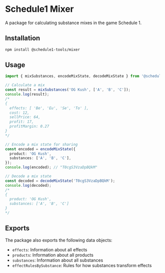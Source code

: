 # Schedule1 Mixer

A package for calculating substance mixes in the game Schedule 1.

## Installation

```bash
npm install @schedule1-tools/mixer
```

## Usage

```typescript
import { mixSubstances, encodeMixState, decodeMixState } from '@schedule1-tools/mixer';

// Calculate a mix
const result = mixSubstances('OG Kush', ['A', 'B', 'C']);
console.log(result);
/*
{
  effects: [ 'Be', 'Eu', 'Se', 'To' ],
  cost: 12,
  sellPrice: 64,
  profit: 17,
  profitMargin: 0.27
}
*/

// Encode a mix state for sharing
const encoded = encodeMixState({
  product: 'OG Kush',
  substances: ['A', 'B', 'C'],
});
console.log(encoded); // "T0cgS3VzaDpBQkM"

// Decode a mix state
const decoded = decodeMixState('T0cgS3VzaDpBQkM');
console.log(decoded);
/*
{
  product: 'OG Kush',
  substances: ['A', 'B', 'C']
}
*/
```

## Exports

The package also exports the following data objects:

- `effects`: Information about all effects
- `products`: Information about all products
- `substances`: Information about all substances
- `effectRulesBySubstance`: Rules for how substances transform effects
